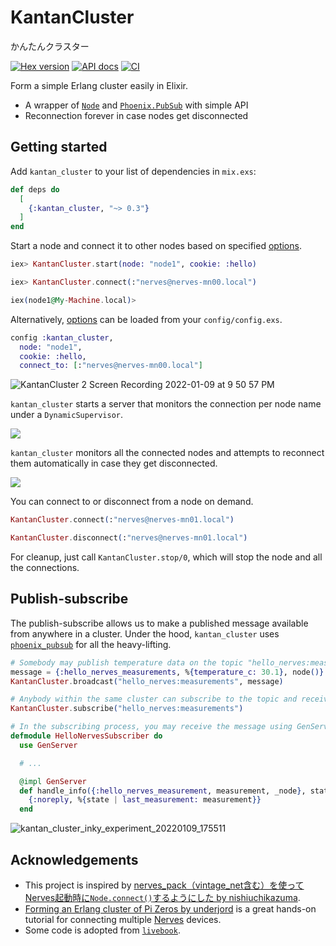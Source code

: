 # KantanCluster

かんたんクラスター

[![Hex version](https://img.shields.io/hexpm/v/kantan_cluster.svg 'Hex version')](https://hex.pm/packages/kantan_cluster)
[![API docs](https://img.shields.io/hexpm/v/kantan_cluster.svg?label=docs 'API docs')](https://hexdocs.pm/kantan_cluster)
[![CI](https://github.com/mnishiguchi/kantan_cluster/actions/workflows/ci.yml/badge.svg)](https://github.com/mnishiguchi/kantan_cluster/actions/workflows/ci.yml)

Form a simple Erlang cluster easily in Elixir.

- A wrapper of [`Node`] and [`Phoenix.PubSub`] with simple API
- Reconnection forever in case nodes get disconnected

[`Node`]: https://hexdocs.pm/elixir/Node.html
[`Phoenix.PubSub`]: https://hexdocs.pm/phoenix_pubsub/Phoenix.PubSub.html

## Getting started

Add `kantan_cluster` to your list of dependencies in `mix.exs`:

```elixir
def deps do
  [
    {:kantan_cluster, "~> 0.3"}
  ]
end
```

Start a node and connect it to other nodes based on specified [options].

```elixir
iex> KantanCluster.start(node: "node1", cookie: :hello)

iex> KantanCluster.connect(:"nerves@nerves-mn00.local")

iex(node1@My-Machine.local)>
```

Alternatively, [options] can be loaded from your `config/config.exs`.

```elixir
config :kantan_cluster,
  node: "node1",
  cookie: :hello,
  connect_to: [:"nerves@nerves-mn00.local"]
```

![KantanCluster 2 Screen Recording 2022-01-09 at 9 50 57 PM](https://user-images.githubusercontent.com/7563926/148714689-303761c7-16d7-4fc2-8e72-3b04c81d4efc.gif)

`kantan_cluster` starts a server that monitors the connection per node name under a `DynamicSupervisor`.

![](https://user-images.githubusercontent.com/7563926/139163607-704c0352-64ff-47f3-8697-9958654c27b4.png)

`kantan_cluster` monitors all the connected nodes and attempts to reconnect them automatically in case they get disconnected.

![](https://user-images.githubusercontent.com/7563926/138617820-562b8102-c478-424d-bfaa-e15abf08a722.png)

You can connect to or disconnect from a node on demand.

```elixir
KantanCluster.connect(:"nerves@nerves-mn01.local")

KantanCluster.disconnect(:"nerves@nerves-mn01.local")
```

For cleanup, just call `KantanCluster.stop/0`, which will stop the node and all the connections.

## Publish-subscribe

The publish-subscribe allows us to make a published message available from anywhere in a cluster.
Under the hood, `kantan_cluster` uses [`phoenix_pubsub`] for all the heavy-lifting.

```elixir
# Somebody may publish temperature data on the topic "hello_nerves:measurements".
message = {:hello_nerves_measurements, %{temperature_c: 30.1}, node()}
KantanCluster.broadcast("hello_nerves:measurements", message)

# Anybody within the same cluster can subscribe to the topic and receive messages on the topic.
KantanCluster.subscribe("hello_nerves:measurements")

# In the subscribing process, you may receive the message using GenServer's handle_info callback.
defmodule HelloNervesSubscriber do
  use GenServer

  # ...

  @impl GenServer
  def handle_info({:hello_nerves_measurement, measurement, _node}, state) do
    {:noreply, %{state | last_measurement: measurement}}
  end
```

![kantan_cluster_inky_experiment_20220109_175511](https://user-images.githubusercontent.com/7563926/148710739-a11e504f-3398-4732-8531-cdb9292b672e.jpg)

## Acknowledgements

- This project is inspired by [nerves_pack（vintage_net含む）を使ってNerves起動時に`Node.connect()`するようにした by nishiuchikazuma](https://qiita.com/nishiuchikazuma/items/f68d2661959197d0765c).
- [Forming an Erlang cluster of Pi Zeros by underjord](https://youtu.be/ZdtAVlzFf6Q) is a great hands-on tutorial for connecting multiple [Nerves] devices.
- Some code is adopted from [`livebook`].

<!-- Links -->

[Erlang magic cookie]: https://erlang.org/doc/reference_manual/distributed.html#security
[`livebook`]: https://github.com/livebook-dev/livebook
[options]: https://hexdocs.pm/kantan_cluster/KantanCluster.html#t:option/0
[Nerves]: https://www.nerves-project.org/
[`phoenix_pubsub`]: https://hexdocs.pm/phoenix_pubsub/Phoenix.PubSub.html
